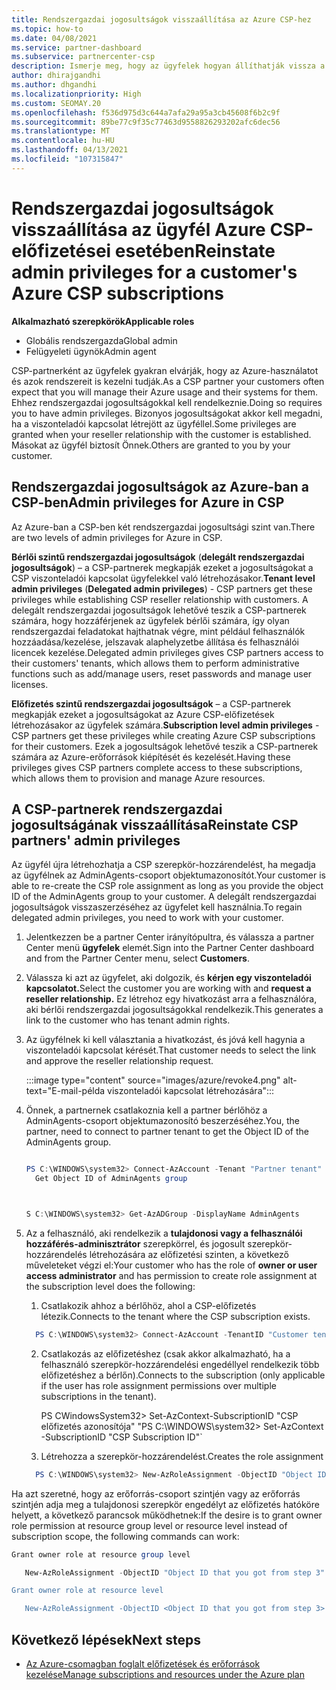 ```yaml
---
title: Rendszergazdai jogosultságok visszaállítása az Azure CSP-hez
ms.topic: how-to
ms.date: 04/08/2021
ms.service: partner-dashboard
ms.subservice: partnercenter-csp
description: Ismerje meg, hogy az ügyfelek hogyan állíthatják vissza a partner rendszergazdai jogosultságait, hogy a partner segítsen kezelni az ügyfelek Azure CSP-előfizetéseit.
author: dhirajgandhi
ms.author: dhgandhi
ms.localizationpriority: High
ms.custom: SEOMAY.20
ms.openlocfilehash: f536d975d3c644a7afa29a95a3cb45608f6b2c9f
ms.sourcegitcommit: 89be77c9f35c77463d9558826293202afc6dec56
ms.translationtype: MT
ms.contentlocale: hu-HU
ms.lasthandoff: 04/13/2021
ms.locfileid: "107315847"
---
```

# <a name="reinstate-admin-privileges-for-a-customers-azure-csp-subscriptions"></a><span data-ttu-id="e0344-103">Rendszergazdai jogosultságok visszaállítása az ügyfél Azure CSP-előfizetései esetében</span><span class="sxs-lookup"><span data-stu-id="e0344-103">Reinstate admin privileges for a customer's Azure CSP subscriptions</span></span>  

<span data-ttu-id="e0344-104">**Alkalmazható szerepkörök**</span><span class="sxs-lookup"><span data-stu-id="e0344-104">**Applicable roles**</span></span>

- <span data-ttu-id="e0344-105">Globális rendszergazda</span><span class="sxs-lookup"><span data-stu-id="e0344-105">Global admin</span></span>
- <span data-ttu-id="e0344-106">Felügyeleti ügynök</span><span class="sxs-lookup"><span data-stu-id="e0344-106">Admin agent</span></span>

<span data-ttu-id="e0344-107">CSP-partnerként az ügyfelek gyakran elvárják, hogy az Azure-használatot és azok rendszereit is kezelni tudják.</span><span class="sxs-lookup"><span data-stu-id="e0344-107">As a CSP partner your customers often expect that you will manage their Azure usage and their systems for them.</span></span> <span data-ttu-id="e0344-108">Ehhez rendszergazdai jogosultságokkal kell rendelkeznie.</span><span class="sxs-lookup"><span data-stu-id="e0344-108">Doing so requires you to have admin privileges.</span></span> <span data-ttu-id="e0344-109">Bizonyos jogosultságokat akkor kell megadni, ha a viszonteladói kapcsolat létrejött az ügyféllel.</span><span class="sxs-lookup"><span data-stu-id="e0344-109">Some privileges are granted when your reseller relationship with the customer is established.</span></span> <span data-ttu-id="e0344-110">Másokat az ügyfél biztosít Önnek.</span><span class="sxs-lookup"><span data-stu-id="e0344-110">Others are granted to you by your customer.</span></span>

## <a name="admin-privileges-for-azure-in-csp"></a><span data-ttu-id="e0344-111">Rendszergazdai jogosultságok az Azure-ban a CSP-ben</span><span class="sxs-lookup"><span data-stu-id="e0344-111">Admin privileges for Azure in CSP</span></span>

<span data-ttu-id="e0344-112">Az Azure-ban a CSP-ben két rendszergazdai jogosultsági szint van.</span><span class="sxs-lookup"><span data-stu-id="e0344-112">There are two levels of admin privileges for Azure in CSP.</span></span>

<span data-ttu-id="e0344-113">**Bérlői szintű rendszergazdai jogosultságok** (**delegált rendszergazdai jogosultságok**) – a CSP-partnerek megkapják ezeket a jogosultságokat a CSP viszonteladói kapcsolat ügyfelekkel való létrehozásakor.</span><span class="sxs-lookup"><span data-stu-id="e0344-113">**Tenant level admin privileges** (**Delegated admin privileges**) -  CSP partners get these privileges while establishing CSP reseller relationship with customers.</span></span> <span data-ttu-id="e0344-114">A delegált rendszergazdai jogosultságok lehetővé teszik a CSP-partnerek számára, hogy hozzáférjenek az ügyfelek bérlői számára, így olyan rendszergazdai feladatokat hajthatnak végre, mint például felhasználók hozzáadása/kezelése, jelszavak alaphelyzetbe állítása és felhasználói licencek kezelése.</span><span class="sxs-lookup"><span data-stu-id="e0344-114">Delegated admin privileges gives CSP partners access to their customers' tenants, which allows them to perform administrative functions such as add/manage users, reset passwords and manage user licenses.</span></span>

<span data-ttu-id="e0344-115">**Előfizetés szintű rendszergazdai jogosultságok** – a CSP-partnerek megkapják ezeket a jogosultságokat az Azure CSP-előfizetések létrehozásakor az ügyfelek számára.</span><span class="sxs-lookup"><span data-stu-id="e0344-115">**Subscription level admin privileges** - CSP partners get these privileges while creating Azure CSP subscriptions for their customers.</span></span> <span data-ttu-id="e0344-116">Ezek a jogosultságok lehetővé teszik a CSP-partnerek számára az Azure-erőforrások kiépítését és kezelését.</span><span class="sxs-lookup"><span data-stu-id="e0344-116">Having these privileges gives CSP partners complete access to these subscriptions, which allows them to provision and manage Azure resources.</span></span>

## <a name="reinstate-csp-partners-admin-privileges"></a><span data-ttu-id="e0344-117">A CSP-partnerek rendszergazdai jogosultságának visszaállítása</span><span class="sxs-lookup"><span data-stu-id="e0344-117">Reinstate CSP partners' admin privileges</span></span>

<span data-ttu-id="e0344-118">Az ügyfél újra létrehozhatja a CSP szerepkör-hozzárendelést, ha megadja az ügyfélnek az AdminAgents-csoport objektumazonosítót.</span><span class="sxs-lookup"><span data-stu-id="e0344-118">Your customer is able to re-create the CSP role assignment as long as you provide the object ID of the AdminAgents group to your customer.</span></span> <span data-ttu-id="e0344-119">A delegált rendszergazdai jogosultságok visszaszerzéséhez az ügyfelet kell használnia.</span><span class="sxs-lookup"><span data-stu-id="e0344-119">To regain delegated admin privileges, you need to work with your customer.</span></span>

1. <span data-ttu-id="e0344-120">Jelentkezzen be a partner Center irányítópultra, és válassza a partner Center menü **ügyfelek** elemét.</span><span class="sxs-lookup"><span data-stu-id="e0344-120">Sign into the Partner Center dashboard and from the Partner Center menu, select **Customers**.</span></span>

2. <span data-ttu-id="e0344-121">Válassza ki azt az ügyfelet, aki dolgozik, és **kérjen egy viszonteladói kapcsolatot.**</span><span class="sxs-lookup"><span data-stu-id="e0344-121">Select the customer you are working with and **request a reseller relationship.**</span></span> <span data-ttu-id="e0344-122">Ez létrehoz egy hivatkozást arra a felhasználóra, aki bérlői rendszergazdai jogosultságokkal rendelkezik.</span><span class="sxs-lookup"><span data-stu-id="e0344-122">This generates a link to the customer who has tenant admin rights.</span></span>

3. <span data-ttu-id="e0344-123">Az ügyfélnek ki kell választania a hivatkozást, és jóvá kell hagynia a viszonteladói kapcsolat kérését.</span><span class="sxs-lookup"><span data-stu-id="e0344-123">That customer needs to select the link and approve the reseller relationship request.</span></span>

   :::image type="content" source="images/azure/revoke4.png" alt-text="E-mail-példa viszonteladói kapcsolat létrehozására":::

4. <span data-ttu-id="e0344-125">Önnek, a partnernek csatlakoznia kell a partner bérlőhöz a AdminAgents-csoport objektumazonosító beszerzéséhez.</span><span class="sxs-lookup"><span data-stu-id="e0344-125">You, the partner, need to connect to partner tenant to get the Object ID of the AdminAgents group.</span></span>

  
    ```powershell

    PS C:\WINDOWS\system32> Connect-AzAccount -Tenant "Partner tenant"
      Get Object ID of AdminAgents group
   
    

   S C:\WINDOWS\system32> Get-AzADGroup -DisplayName AdminAgents
    ```


5. <span data-ttu-id="e0344-126">Az a felhasználó, aki rendelkezik a **tulajdonosi vagy a felhasználói hozzáférés-adminisztrátor** szerepkörrel, és jogosult szerepkör-hozzárendelés létrehozására az előfizetési szinten, a következő műveleteket végzi el:</span><span class="sxs-lookup"><span data-stu-id="e0344-126">Your customer who has the role of **owner or user access administrator** and has permission to create role assignment at the subscription level does the following:</span></span>


    1. <span data-ttu-id="e0344-127">Csatlakozik ahhoz a bérlőhöz, ahol a CSP-előfizetés létezik.</span><span class="sxs-lookup"><span data-stu-id="e0344-127">Connects to the tenant where the CSP subscription exists.</span></span>
      ```powershell
        PS C:\WINDOWS\system32> Connect-AzAccount -TenantID "Customer tenant"
      ```

    2. <span data-ttu-id="e0344-128">Csatlakozás az előfizetéshez (csak akkor alkalmazható, ha a felhasználó szerepkör-hozzárendelési engedéllyel rendelkezik több előfizetéshez a bérlőn).</span><span class="sxs-lookup"><span data-stu-id="e0344-128">Connects to the subscription (only applicable if the user has role assignment permissions over multiple subscriptions in the tenant).</span></span>
   
         <span data-ttu-id="e0344-129">PS CWindowsSystem32> Set-AzContext-SubscriptionID "CSP előfizetés azonosítója" "</span><span class="sxs-lookup"><span data-stu-id="e0344-129">PS C:\WINDOWS\system32> Set-AzContext -SubscriptionID "CSP Subscription ID"\`</span></span>


    3. <span data-ttu-id="e0344-130">Létrehozza a szerepkör-hozzárendelést.</span><span class="sxs-lookup"><span data-stu-id="e0344-130">Creates the role assignment</span></span>
    
    ```powershell
      PS C:\WINDOWS\system32> New-AzRoleAssignment -ObjectID "Object ID of the Admin Agents group- needs to be provided by partner" -RoleDefinitionName "Owner" -Scope "/subscriptions/CSP subscription ID"
    ```


<span data-ttu-id="e0344-131">Ha azt szeretné, hogy az erőforrás-csoport szintjén vagy az erőforrás szintjén adja meg a tulajdonosi szerepkör engedélyt az előfizetés hatóköre helyett, a következő parancsok működhetnek:</span><span class="sxs-lookup"><span data-stu-id="e0344-131">If the desire is to grant owner role permission at resource group level or resource level instead of subscription scope, the following commands can work:</span></span>


```powershell
Grant owner role at resource group level

   New-AzRoleAssignment -ObjectID "Object ID that you got from step 3" -RoleDefinitionName Owner -Scope "/subscriptions/"SubscriptionID of CSP subscription"/resourceGroups/"Resource group name"

Grant owner role at resource level

   New-AzRoleAssignment -ObjectID <Object ID that you got from step 3> -RoleDefinitionName Owner -Scope "Resource URI"
```


## <a name="next-steps"></a><span data-ttu-id="e0344-132">Következő lépések</span><span class="sxs-lookup"><span data-stu-id="e0344-132">Next steps</span></span>

- [<span data-ttu-id="e0344-133">Az Azure-csomagban foglalt előfizetések és erőforrások kezelése</span><span class="sxs-lookup"><span data-stu-id="e0344-133">Manage subscriptions and resources under the Azure plan</span></span>](azure-plan-manage.md)
